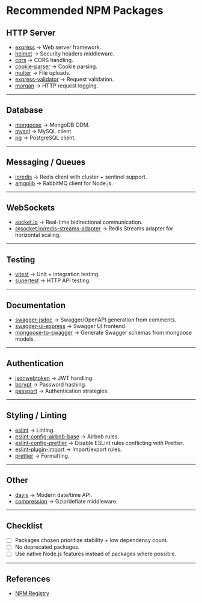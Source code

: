 # Recommended NPM Packages

## HTTP Server
- [express](https://www.npmjs.com/package/express) → Web server framework.  
- [helmet](https://www.npmjs.com/package/helmet) → Security headers middleware.  
- [cors](https://www.npmjs.com/package/cors) → CORS handling.  
- [cookie-parser](https://www.npmjs.com/package/cookie-parser) → Cookie parsing.  
- [multer](https://www.npmjs.com/package/multer) → File uploads.  
- [express-validator](https://www.npmjs.com/package/express-validator) → Request validation.  
- [morgan](https://www.npmjs.com/package/morgan) → HTTP request logging.  

---

## Database
- [mongoose](https://www.npmjs.com/package/mongoose) → MongoDB ODM.  
- [mysql](https://www.npmjs.com/package/mysql) → MySQL client.
- [pg](https://www.npmjs.com/package/pg) → PostgreSQL client.  

---

## Messaging / Queues
- [ioredis](https://www.npmjs.com/package/ioredis) → Redis client with cluster + sentinel support.  
- [amqplib](https://www.npmjs.com/package/amqplib) → RabbitMQ client for Node.js.  

---

## WebSockets
- [socket.io](https://www.npmjs.com/package/socket.io) → Real-time bidirectional communication.  
- [@socket.io/redis-streams-adapter](https://www.npmjs.com/package/@socket.io/redis-streams-adapter) → Redis Streams adapter for horizontal scaling.  

---

## Testing
- [vitest](https://www.npmjs.com/package/vitest) → Unit + integration testing.  
- [supertest](https://www.npmjs.com/package/supertest) → HTTP API testing.  

---

## Documentation
- [swagger-jsdoc](https://www.npmjs.com/package/swagger-jsdoc) → Swagger/OpenAPI generation from comments.  
- [swagger-ui-express](https://www.npmjs.com/package/swagger-ui-express) → Swagger UI frontend.  
- [mongoose-to-swagger](https://www.npmjs.com/package/mongoose-to-swagger) → Generate Swagger schemas from mongoose models.  

---

## Authentication
- [jsonwebtoken](https://www.npmjs.com/package/jsonwebtoken) → JWT handling.  
- [bcrypt](https://www.npmjs.com/package/bcrypt) → Password hashing.  
- [passport](https://www.npmjs.com/package/passport) → Authentication strategies.  

---

## Styling / Linting
- [eslint](https://www.npmjs.com/package/eslint) → Linting.  
- [eslint-config-airbnb-base](https://www.npmjs.com/package/eslint-config-airbnb-base) → Airbnb rules.  
- [eslint-config-prettier](https://www.npmjs.com/package/eslint-config-prettier) → Disable ESLint rules conflicting with Prettier.  
- [eslint-plugin-import](https://www.npmjs.com/package/eslint-plugin-import) → Import/export rules.  
- [prettier](https://www.npmjs.com/package/prettier) → Formatting.  

---

## Other
- [dayjs](https://www.npmjs.com/package/dayjs) → Modern date/time API.  
- [compression](https://www.npmjs.com/package/compression) → Gzip/deflate middleware.  

---

## Checklist
- [ ] Packages chosen prioritize stability + low dependency count.  
- [ ] No deprecated packages.  
- [ ] Use native Node.js features instead of packages where possible.  

---

## References
- [NPM Registry](https://www.npmjs.com/)
